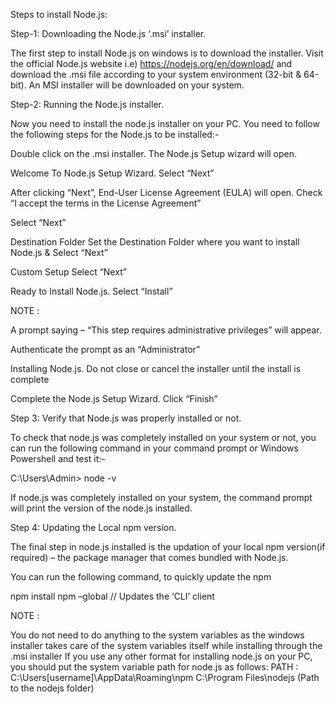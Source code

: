 Steps to install Node.js:

Step-1: Downloading the Node.js ‘.msi’ installer.

The first step to install Node.js on windows is to download the installer. Visit the official Node.js website i.e) https://nodejs.org/en/download/ and download the .msi file according to your system environment (32-bit & 64-bit). An MSI installer will be downloaded on your system.

Step-2: Running the Node.js installer.

Now you need to install the node.js installer on your PC. You need to follow the following steps for the Node.js to be installed:-

Double click on the .msi installer.
The Node.js Setup wizard will open.

Welcome To Node.js Setup Wizard.
Select “Next”

After clicking “Next”, End-User License Agreement (EULA) will open.
Check “I accept the terms in the License Agreement”

Select “Next”

Destination Folder
Set the Destination Folder where you want to install Node.js & Select “Next”

Custom Setup
Select “Next”

Ready to Install Node.js.
Select “Install”

NOTE :

A prompt saying – “This step requires administrative privileges” will appear.

Authenticate the prompt as an “Administrator”

Installing Node.js.
Do not close or cancel the installer until the install is complete

Complete the Node.js Setup Wizard.
Click “Finish”

Step 3: Verify that Node.js was properly installed or not.

To check that node.js was completely installed on your system or not, you can run the following command in your command prompt or Windows Powershell and test it:-

C:\Users\Admin> node -v

If node.js was completely installed on your system, the command prompt will print the version of the node.js installed.

Step 4: Updating the Local npm version.

The final step in node.js installed is the updation of your local npm version(if required) – the package manager that comes bundled with Node.js.

You can run the following command, to quickly update the npm

npm install npm –global // Updates the ‘CLI’ client

NOTE :

You do not need to do anything to the system variables as the windows installer takes care of the system variables itself while installing through the .msi installer
If you use any other format for installing node.js on your PC, you should put the system variable path for node.js as follows:
PATH : C:\Users\[username]\AppData\Roaming\npm
C:\Program Files\nodejs (Path to the nodejs folder)